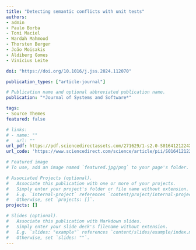 ```yaml
---
title: "Detecting semantic conflicts with unit tests"
authors:
- admin
- Paulo Borba
- Toni Maciel
- Wardah Mahmood
- Thorsten Berger
- João Moisakis 
- Aldiberg Gomes
- Vinícius Leite

doi: "https://doi.org/10.1016/j.jss.2024.112070"

publication_types: ["article-journal"]

# Publication name and optional abbreviated publication name.
publication: "*Journal of Systems and Software*"

tags:
- Source Themes
featured: false

# links:
# - name: ""
#   url: ""
url_pdf: https://pdf.sciencedirectassets.com/271629/1-s2.0-S0164121224X00059/1-s2.0-S0164121224001158/main.pdf?X-Amz-Security-Token=IQoJb3JpZ2luX2VjEL3%2F%2F%2F%2F%2F%2F%2F%2F%2F%2FwEaCXVzLWVhc3QtMSJGMEQCIHLz83zmAxSHSv9LLkXwPFCEBEVA5Wqgw6bNU9p6m9eZAiBXpunQBJU6gNPrnutFtyt%2Fpaq2qBx6U%2Bygd8awiHVhTSq7BQjG%2F%2F%2F%2F%2F%2F%2F%2F%2F%2F8BEAUaDDA1OTAwMzU0Njg2NSIM2O5I0XweZKH88U%2B9Ko8F2C5n9Jg2dc4nyE3env9p9nK4%2Fg98cOzlIOrH75r1WLcafJXloxJdzDb8uDCKrUM7cTMO5%2FdC1MZRvUTYrz1NK1A0adt7CeJVXnU94ZcNYGjs5ysvybiAaIv%2FBA7zw1Y1u6C%2BQbjOjAuLhxvkU5O7ZhLUuZNVqOj7UEizCLOKPOnSa9ptDT5a7S31dKGrG0qGpw6g3ZN0FhqE1FMd3zC%2BRuVYfLrhUdit9uIp%2FRlh1a0%2FWXDKF%2BQkV0%2BSXpaHpB9AhJCd7LKNMLGzQeYeEg06Loqi04%2ByeliRNQMnYVhjVaVjlzfk52gt%2BEMT39yTzdxJ%2BMPZdftJa8e2%2BduiN5BbaPkI02NyNsUf7xh3OaEmM7ciuJil4mVWylI6mow10S3bjuwLJ9wU%2FgZy%2BEiQx%2F4rCjrmqLtc1RUF5u85r4fo6%2FTUwoaVc3PNu9GaOj%2FehFXcmZKOdFjo3xEkVniK4Ymw2MX7JZYVl1%2BceLAHjv8XpqCN6Zr7E6bjLIVgOqlZao7CJ0hffTGpu15sj4YXRrdXWo42HFqKf6PTSkWg2LBd%2FedXG0GKnR21iKX%2BRNzwOwjBFco%2BWp0ZjGz7vJ8dVgBLkiFg7kUnyLBwYiDuD7JWnlgxQGzqQGwhE772OSyQldwvLtnkbtlJqPq3YX29RjqAJg5sL9sBwK8i7eruSnSevsV6QCR30SJLA%2Fa%2FVlc%2F1QseQRSKbnq%2FEGvbjzDHig9qsaLdrmlO0CSwp5IN7TS5RxiMzw88nwKfmb0scnCCxLcnYoR7dIpofrzTiAqNxtPiFpwhQAoLzur6IEYCx2C0WolGv%2BBfxXKrE0Az8IuFVQ2K8OvGVvcqiusbdVS3U4rh2IIsk%2B7ra1ion1I9jgZOejDs4%2FS8BjqyAXgl27KoNg%2Bz4td9EjHtLzNeyDW%2F5bZjfpqi%2BeHpFPrIrh%2FDMNgW7K4b5UWn6BkMCZSGl%2FkqrOn%2B5k5IlzJw22cr6cBRoQEbrUtDL94mL6CYVNay319QBrB2Y61zIlqBi8falOqC8RuoaM8WbRnwpecQ712bv55UeT5t%2BffNwRO0bama3UlnFagAt%2F%2BCuq%2Bqu3Sbovc%2Fh7UP8YHT57YP2kyKZzBUGfTGc66BdpWO1mlCmYI%3D&X-Amz-Algorithm=AWS4-HMAC-SHA256&X-Amz-Date=20250131T212522Z&X-Amz-SignedHeaders=host&X-Amz-Expires=300&X-Amz-Credential=ASIAQ3PHCVTYWEZWMJWU%2F20250131%2Fus-east-1%2Fs3%2Faws4_request&X-Amz-Signature=32484aa85e0d3749c5e61bddbc8c91c456f658d19d78147d24bee1ece4ea3d41&hash=eca1d069f94966a05aa0774dfe767f826e8164d5d807cb91cf211ad624417409&host=68042c943591013ac2b2430a89b270f6af2c76d8dfd086a07176afe7c76c2c61&pii=S0164121224001158&tid=spdf-8cff3595-f267-4d6f-8ff4-0328ef699816&sid=aa43319b6a767846e398bf14c459aaa68447gxrqa&type=client&tsoh=d3d3LnNjaWVuY2VkaXJlY3QuY29t&ua=050f5c5303040d505306&rr=90acc61ffa487157&cc=ca
url_code: 'https://www.sciencedirect.com/science/article/pii/S0164121224001158'

# Featured image
# To use, add an image named `featured.jpg/png` to your page's folder. 

# Associated Projects (optional).
#   Associate this publication with one or more of your projects.
#   Simply enter your project's folder or file name without extension.
#   E.g. `internal-project` references `content/project/internal-project/index.md`.
#   Otherwise, set `projects: []`.
projects: []

# Slides (optional).
#   Associate this publication with Markdown slides.
#   Simply enter your slide deck's filename without extension.
#   E.g. `slides: "example"` references `content/slides/example/index.md`.
#   Otherwise, set `slides: ""`.
---
```

